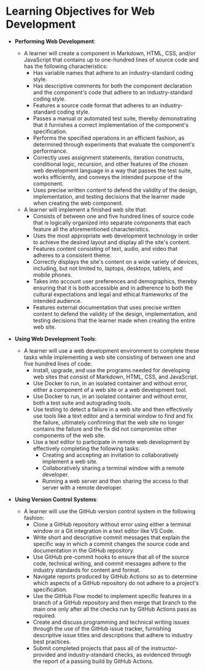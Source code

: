 # Learning Objectives for Web Development

- **Performing Web Development**:
  - A learner will create a component in Markdown, HTML, CSS, and/or JavaScript
    that contains up to one-hundred lines of source code and has the following
    characteristics:
    - Has variable names that adhere to an industry-standard coding style.
    - Has descriptive comments for both the component declaration and the
      component's code that adhere to an industry-standard coding style.
    - Features a source code format that adheres to an industry-standard coding
      style.
    - Passes a manual or automated test suite, thereby demonstrating that it
      furnishes a correct implementation of the component's specification.
    - Performs the specified operations in an efficient fashion, as determined
      through experiments that evaluate the component's performance.
    - Correctly uses assignment statements, iteration constructs, conditional
      logic, recursion, and other features of the chosen web development
      language in a way that passes the test suite, works efficiently, and
      conveys the intended purpose of the component.
    - Uses precise written content to defend the validity of the design,
      implementation, and testing decisions that the learner made when creating
      the web component.
  - A learner will implement a finished web site that:
    - Consists of between one and five hundred lines of source code that is
      logically organized into separate components that each feature all the
      aforementioned characteristics.
    - Uses the most appropriate web development technology in order to achieve
      the desired layout and display all the site's content.
    - Features content consisting of text, audio, and video that adheres to a
      consistent theme.
    - Correctly displays the site's content on a wide variety of devices,
      including, but not limited to, laptops, desktops, tablets, and mobile
      phones.
    - Takes into account user preferences and demographics, thereby ensuring
      that it is both accessible and in adherence to both the cultural
      expectations and legal and ethical frameworks of the intended audience.
    - Features external documentation that uses precise written content to
      defend the validity of the design, implementation, and testing decisions
      that the learner made when creating the entire web site.

- **Using Web Development Tools**:
  - A learner will use a web development environment to complete these tasks
    while implementing a web site consisting of between one and five hundred
      lines of code:
    - Install, upgrade, and use the programs needed for developing web sites
      that consist of Markdown, HTML, CSS, and JavaScript.
    - Use Docker to run, in an isolated container and without error, either a
      component of a web site or a web development tool.
    - Use Docker to run, in an isolated container and without error, both a test
      suite and autograding tools.
    - Use testing to detect a failure in a web site and then effectively use
      tools like a text editor and a terminal window to find and fix the
      failure, ultimately confirming that the web site no longer contains the
      failure and the fix did not compromise other components of the web site.
    - Use a text editor to participate in remote web development by effectively
      completing the following tasks:
        - Creating and accepting an invitation to collaboratively implement a
          web site.
        - Collaboratively sharing a terminal window with a remote developer.
        - Running a web server and then sharing the access to that server with a
          remote developer.

- **Using Version Control Systems**:
  - A learner will use the GitHub version control system in the following
    fashion:
    - Clone a GitHub repository without error using either a terminal window or
      a Git integration in a text editor like VS Code.
    - Write short and descriptive commit messages that explain the specific way
      in which a commit changes the source code and documentation in the GitHub
      repository.
    - Use GitHub pre-commit hooks to ensure that all of the source code,
      technical writing, and commit messages adhere to the industry standards
      for content and format.
    - Navigate reports produced by GitHub Actions so as to determine which
      aspects of a GitHub repository do not adhere to a project's specification.
    - Use the GitHub Flow model to implement specific features in a branch of a
      GitHub repository and then merge that branch to the main one only after
      all the checks run by GitHub Actions pass as required.
    - Create and discuss programming and technical writing issues through the
      use of the GitHub issue tracker, furnishing descriptive issue titles and
      descriptions that adhere to industry best practices.
    - Submit completed projects that pass all of the instructor-provided and
      industry-standard checks, as evidenced through the report of a passing
      build by GitHub Actions.
